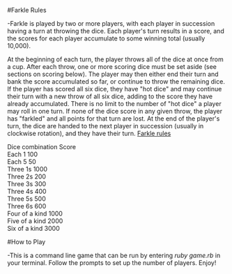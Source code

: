 #Farkle Rules

-Farkle is played by two or more players, with each player in succession having a turn at throwing the dice. Each player's turn results in a score, and the scores for each player accumulate to some winning total (usually 10,000).

At the beginning of each turn, the player throws all of the dice at once from a cup.
After each throw, one or more scoring dice must be set aside (see sections on scoring below).
The player may then either end their turn and bank the score accumulated so far, or continue to throw the remaining dice.
If the player has scored all six dice, they have "hot dice" and may continue their turn with a new throw of all six dice, adding to the score they have already accumulated. There is no limit to the number of "hot dice" a player may roll in one turn.
If none of the dice score in any given throw, the player has "farkled" and all points for that turn are lost.
At the end of the player's turn, the dice are handed to the next player in succession (usually in clockwise rotation), and they have their turn.
[Farkle rules ](http://en.wikipedia.org/wiki/Farkle)

Dice combination	Score  
Each 1				100  
Each 5				50  
Three 1s			1000  
Three 2s			200  
Three 3s			300  
Three 4s			400  
Three 5s			500  
Three 6s	   		600  
Four of a kind 		1000  
Five of a kind 		2000  
Six of a kind  		3000  

#How to Play

-This is a command line game that can be run by entering *ruby game.rb* in your terminal.  Follow the prompts to set up the number of players.  Enjoy!